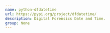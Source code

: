 ```yaml
---
name: python-dfdatetime
url: https://pypi.org/project/dfdatetime/
description: Digital Forensics Date and Time.
group: None
---
```

